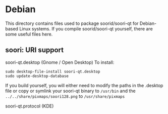 
Debian
====================
This directory contains files used to package soorid/soori-qt
for Debian-based Linux systems. If you compile soorid/soori-qt yourself, there are some useful files here.

## soori: URI support ##


soori-qt.desktop  (Gnome / Open Desktop)
To install:

	sudo desktop-file-install soori-qt.desktop
	sudo update-desktop-database

If you build yourself, you will either need to modify the paths in
the .desktop file or copy or symlink your soori-qt binary to `/usr/bin`
and the `../../share/pixmaps/soori128.png` to `/usr/share/pixmaps`

soori-qt.protocol (KDE)

